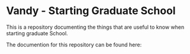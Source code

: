 # Vandy - Starting Graduate School

This is a repository documenting the things that
are useful to know when starting graduate School.

The documention for this repository can be
found here: 
